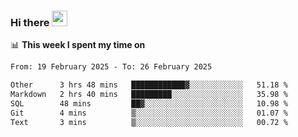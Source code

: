 ### Hi there <a href="https://www.gautamkrishnar.com/"><img src="https://media.giphy.com/media/hvRJCLFzcasrR4ia7z/giphy.gif" width="25px"></a>

📊 **This week I spent my time on**

<!--START_SECTION:waka-->

```txt
From: 19 February 2025 - To: 26 February 2025

Other      3 hrs 48 mins   ████████████▓░░░░░░░░░░░░   51.18 %
Markdown   2 hrs 40 mins   █████████░░░░░░░░░░░░░░░░   35.98 %
SQL        48 mins         ██▓░░░░░░░░░░░░░░░░░░░░░░   10.98 %
Git        4 mins          ▒░░░░░░░░░░░░░░░░░░░░░░░░   01.07 %
Text       3 mins          ▒░░░░░░░░░░░░░░░░░░░░░░░░   00.72 %
```

<!--END_SECTION:waka-->
